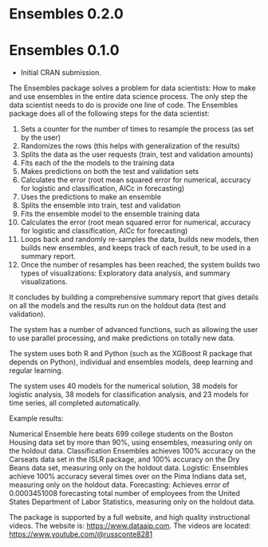 # Ensembles 0.2.0

# Ensembles 0.1.0

* Initial CRAN submission.

The Ensembles package solves a problem for data scientists: How to make and use ensembles in the entire data science process. The only step the data scientist needs to do is provide one line of code. The Ensembles package does all of the following steps for the data scientist:

1. Sets a counter for the number of times to resample the process (as set by the user)
2. Randomizes the rows (this helps with generalization of the results)
3. Splits the data as the user requests (train, test and validation amounts)
4. Fits each of the the models to the training data
5. Makes predictions on both the test and validation sets
6. Calculates the error (root mean squared error for numerical, accuracy for logistic and classification, AICc in forecasting)
7. Uses the predictions to make an ensemble
8. Splits the ensemble into train, test and validation
9. Fits the ensemble model to the ensemble training data
10. Calculates the error (root mean squared error for numerical, accuracy for logistic and classification, AICc for forecasting)
11. Loops back and randomly re-samples the data, builds new models, then builds new ensembles, and keeps track of each result, to be used in a summary report.
12. Once the number of resamples has been reached, the system builds two types of visualizations: Exploratory data analysis, and summary visualizations.

It concludes by building a comprehensive summary report that gives details on all the models and the results run on the holdout data (test and validation).

The system has a number of advanced functions, such as allowing the user to use parallel processing, and make predictions on totally new data.

The system uses both R and Python (such as the XGBoost R package that depends on Python), individual and ensembles models, deep learning and regular learning.

The system uses 40 models for the numerical solution, 38 models for logistic analysis, 38 models for classification analysis, and 23 models for time series, all completed automatically.

Example results:

Numerical Ensemble here beats 699 college students on the Boston Housing data set by more than 90%, using ensembles, measuring only on the holdout data.
Classification Ensembles achieves 100% accuracy on the Carseats data set in the ISLR package, and 100% accuracy on the Dry Beans data set, measuring only on the holdout data.
Logistic: Ensembles achieve 100% accuracy several times over on the Pima Indians data set, measuring only on the holdout data.
Forecasting: Achieves error of 0.0003451008 forecasting total number of employees from the United States Department of Labor Statistics, measuring only on the holdout data.

The package is supported by a full website, and high quality instructional videos. The website is: https://www.dataaip.com. The videos are located: https://www.youtube.com/@russconte8281
